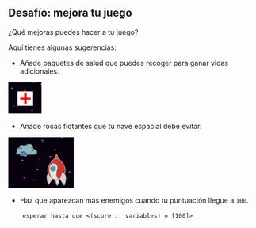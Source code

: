 ## Desafío: mejora tu juego

¿Qué mejoras puedes hacer a tu juego?

Aquí tienes algunas sugerencias:

+ Añade paquetes de salud que puedes recoger para ganar vidas adicionales.

![captura de pantalla](images/invaders-aid.png)

+ Añade rocas flotantes que tu nave espacial debe evitar.

![captura de pantalla](images/invaders-rocks.png)

+ Haz que aparezcan más enemigos cuando tu puntuación llegue a `100`.

```blocks3
    esperar hasta que <(score :: variables) = [100]>
```